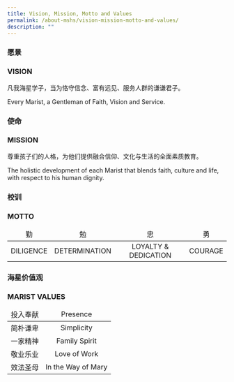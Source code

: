 ```yaml
---
title: Vision, Mission, Motto and Values
permalink: /about-mshs/vision-mission-motto-and-values/
description: ""
---
```




### 愿景
### VISION
 

凡我海星学子，当为恪守信念、富有远见、服务人群的谦谦君子。

Every Marist, a Gentleman of Faith, Vision and Service.

  
  



### 使命

### MISSION

  

尊重孩子们的人格，为他们提供融合信仰、文化与生活的全面素质教育。

The holistic development of each Marist that blends faith, culture and life, with respect to his human dignity.

  


### 校训

### MOTTO&nbsp;
<table>
<thead>
  <tr>
		<td><center>勤</center></td>
    <td><center>勉</center></td>
    <td><center>忠</center></td>
    <td><center>勇</center></td>
  </tr>
</thead>
<tbody>
  <tr>
    <td><center>DILIGENCE</center></td>
    <td><center>DETERMINATION</center></td>
    <td><center>LOYALTY &amp; DEDICATION</center></td>
    <td><center>COURAGE</center></td>
  </tr>
</tbody>
</table>
      
    

  

### 海星价值观

### MARIST VALUES
	
	
<table>
<thead>
  <tr>
    <td><center>投入奉献</center></td>
    <td><center>Presence</center></td>
  </tr>
</thead>
<tbody>
  <tr>
    <td><center>简朴谦卑</center></td>
    <td><center>Simplicity</center></td>
  </tr>
  <tr>
    <td><center>一家精神</center></td>
    <td><center>Family Spirit</center></td>
  </tr>
  <tr>
    <td><center>敬业乐业</center></td>
    <td><center>Love of Work</center></td>
  </tr>
  <tr>
    <td><center>效法圣母</center></td>
    <td><center>In the Way of Mary</center></td>
  </tr>
</tbody>
</table>